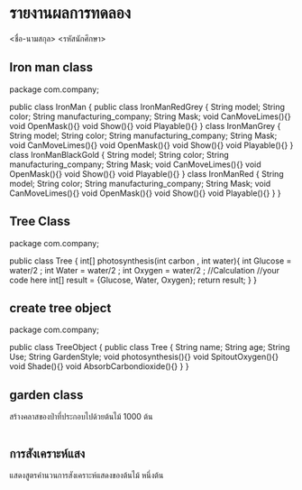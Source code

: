# รายงานผลการทดลอง

<ชื่อ-นามสกุล> <รหัสนักศึกษา>

## Iron man class

package com.company;

public class IronMan {
    public class IronManRedGrey
    {
        String model;
        String color;
        String manufacturing_company;
        String Mask;
        void CanMoveLimes(){}
        void OpenMask(){}
        void Show(){}
        void Playable(){}
    }
    class IronManGrey
    {
        String model;
        String color;
        String manufacturing_company;
        String Mask;
        void CanMoveLimes(){}
        void OpenMask(){}
        void Show(){}
        void Playable(){}
    }
    class IronManBlackGold
    {
        String model;
        String color;
        String manufacturing_company;
        String Mask;
        void CanMoveLimes(){}
        void OpenMask(){}
        void Show(){}
        void Playable(){}
    }
    class IronManRed
    {
        String model;
        String color;
        String manufacturing_company;
        String Mask;
        void CanMoveLimes(){}
        void OpenMask(){}
        void Show(){}
        void Playable(){}
    }
}

## Tree Class

package com.company;

public class Tree {
    int[] photosynthesis(int carbon , int water){
        int Glucose = water/2 ;
        int Water = water/2 ;
        int Oxygen = water/2 ;
        //Calculation
        //your code here
        int[] result = {Glucose, Water, Oxygen};
        return result;
    }
}

## create tree object

package com.company;

public class TreeObject
{
    public class Tree
    {
        String name;
        String age;
        String Use;
        String GardenStyle;
        void photosynthesis(){}
        void SpitoutOxygen(){}
        void Shade(){}
        void AbsorbCarbondioxide(){}
    }
}



## garden class

สร้างคลาสของป่าที่ประกอบไปด้วยต้นไม้ 1000 ต้น

```java

```

## การสังเคราะห์แสง

แสดงสูตรคำนวนการสังเคราะห์แสดงของต้นไม้ หนึ่งต้น

```java

```
